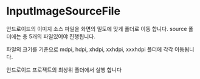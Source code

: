 # InputImageSourceFile

안드로이드의 이미지 소스 파일을 화면의 밀도에 맞게 폴더로 이동 합니다.
source 폴더에는 총 5개의 파일있어야 진행됩니다.

파일의 크기를 기준으로 mdpi, hdpi, xhdpi, xxhdpi, xxxhdpi 폴더에 각각 이동됩니다.

안드로이드 프로젝트의 최상위 폴더에서 실행 합니다

